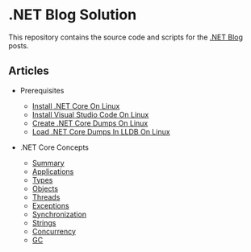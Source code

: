 # .NET Blog Solution

This repository contains the source code and scripts for the [.NET Blog](https://medium.com/@meriffa) posts.

## Articles

* Prerequisites

  * [Install .NET Core On Linux](/Resources/Articles/Install%20.NET%20Core%20On%20Linux.md)
  * [Install Visual Studio Code On Linux](/Resources/Articles/Install%20Visual%20Studio%20Code%20On%20Linux.md)
  * [Create .NET Core Dumps On Linux](/Resources/Articles/Create%20.NET%20Core%20Dumps%20On%20Linux.md)
  * [Load .NET Core Dumps In LLDB On Linux](/Resources/Articles/Load%20.NET%20Core%20Dumps%20In%20LLDB%20On%20Linux.md)

* .NET Core Concepts

  * [Summary](/Resources/Articles/.NET%20Core%20Concepts%20(Summary).md)
  * [Applications](/Resources/Articles/.NET%20Core%20Concepts%20(Applications).md)
  * [Types](/Resources/Articles/.NET%20Core%20Concepts%20(Types).md)
  * [Objects](/Resources/Articles/.NET%20Core%20Concepts%20(Objects).md)
  * [Threads](/Resources/Articles/.NET%20Core%20Concepts%20(Threads).md)
  * [Exceptions](/Resources/Articles/.NET%20Core%20Concepts%20(Exceptions).md)
  * [Synchronization](/Resources/Articles/.NET%20Core%20Concepts%20(Synchronization).md)
  * [Strings](/Resources/Articles/.NET%20Core%20Concepts%20(Strings).md)
  * [Concurrency](/Resources/Articles/.NET%20Core%20Concepts%20(Concurrency).md)
  * [GC](/Resources/Articles/.NET%20Core%20Concepts%20(GC).md)